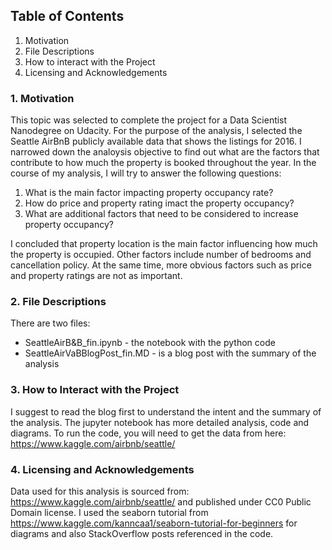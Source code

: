
## Table of Contents

1. Motivation
2. File Descriptions
3. How to interact with the Project
4. Licensing and Acknowledgements

### 1. Motivation
This topic was selected to complete the project for a Data Scientist Nanodegree on Udacity. For the purpose of the analysis, I selected the Seattle AirBnB publicly available data that shows the listings for 2016. I narrowed down the analoysis objective to find out what are the factors that contribute to how much the property is booked throughout the year. In the course of my analysis, I will try to answer the following questions:

1. What is the main factor impacting property occupancy rate?
2. How do price and property rating imact the property occupancy?
3. What are additional factors that need to be considered to increase property occupancy?

I concluded that property location is the main factor influencing how much the property is occupied. Other factors include number of bedrooms and cancellation policy. At the same time, more obvious factors such as price and property ratings are not as important.

### 2. File Descriptions
There are two files:
- SeattleAirB&B_fin.ipynb - the notebook with the python code 
- SeattleAirVaBBlogPost_fin.MD - is a blog post with the summary of the analysis

### 3. How to Interact with the Project
I suggest to read the blog first to understand the intent and the summary of the analysis. The jupyter notebook has more detailed analysis, code and diagrams. To run the code, you will need to get the data from here: https://www.kaggle.com/airbnb/seattle/

### 4. Licensing and Acknowledgements

Data used for this analysis is sourced from: https://www.kaggle.com/airbnb/seattle/ and published under CC0 Public Domain license. I used the seaborn tutorial from https://www.kaggle.com/kanncaa1/seaborn-tutorial-for-beginners for diagrams and also StackOverflow posts referenced in the code.

